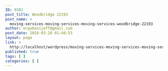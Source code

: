 ```yaml
---
ID: 9381
post_title: Woodbridge 22193
post_name: >
  moving-services-moving-services-moving-services-woodbridge-22193
author: mrgabonijeff@gmail.com
post_date: 2018-03-28 01:48:53
layout: page
link: >
  http://localhost/wordpress/moving-services-moving-services-moving-services-woodbridge-22193/
published: true
tags: [ ]
categories: [ ]
---
```

